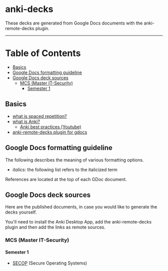 # anki-decks

These decks are generated from Google Docs documents with the anki-remote-decks plugin.

---

# Table of Contents

<!-- vim-markdown-toc GFM -->

* [Basics](#basics)
* [Google Docs formatting guideline](#google-docs-formatting-guideline)
* [Google Docs deck sources](#google-docs-deck-sources)
  * [MCS (Master IT-Security)](#mcs-master-it-security)
    * [Semester 1](#semester-1)

<!-- vim-markdown-toc -->

## Basics

* [what is spaced repetition?](https://en.wikipedia.org/wiki/Spaced_repetition)
* [what is Anki?](https://apps.ankiweb.net/)
  * [Anki best practices (Youtube)](https://www.youtube.com/watch?v=AbvaITy3oeQ)
* [anki-remote-decks plugin for gdocs](https://github.com/c-okelly/anki-remote-decks)

## Google Docs formatting guideline

The following describes the meaning of various formatting options.

* *italics:* the following list refers to the italicized term

References are located at the top of each GDoc document.

## Google Docs deck sources

Here are the published documents, in case you would like to generate the decks yourself.

You'll need to install the Anki Desktop App, add the anki-remote-decks plugin and then add the links as remote sources.

### MCS (Master IT-Security)

#### Semester 1

* [SECOP](https://docs.google.com/document/d/e/2PACX-1vRSV466DDMxEO12970Rrs2ZLLO-MwK1gXR2AqkGqP0y36rr06GjAhDP9PkWkQcZsRdwsg5APaUMnEJV/pub) (Secure Operating Systems)
